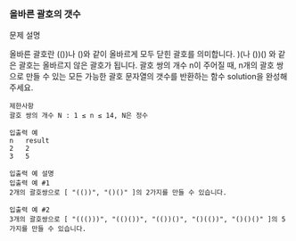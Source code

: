### 올바른 괄호의 갯수

문제 설명

올바른 괄호란 (())나 ()와 같이 올바르게 모두 닫힌 괄호를 의미합니다.
)(나 ())() 와 같은 괄호는 올바르지 않은 괄호가 됩니다. 괄호 쌍의 개수 n이 주어질 때, n개의 괄호 쌍으로 만들 수 있는 모든 가능한 괄호 문자열의 갯수를 반환하는 함수 solution을 완성해 주세요.

```
제한사항
괄호 쌍의 개수 N : 1 ≤ n ≤ 14, N은 정수

입출력 예
n 	result
2 	2
3 	5

입출력 예 설명
입출력 예 #1
2개의 괄호쌍으로 [ "(())", "()()" ]의 2가지를 만들 수 있습니다.

입출력 예 #2
3개의 괄호쌍으로 [ "((()))", "(()())", "(())()", "()(())", "()()()" ]의 5가지를 만들 수 있습니다.
```
